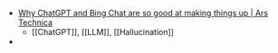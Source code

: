 - [Why ChatGPT and Bing Chat are so good at making things up | Ars Technica](https://arstechnica.com/information-technology/2023/04/why-ai-chatbots-are-the-ultimate-bs-machines-and-how-people-hope-to-fix-them/)
	- [[ChatGPT]], [[LLM]], [[Hallucination]]
-